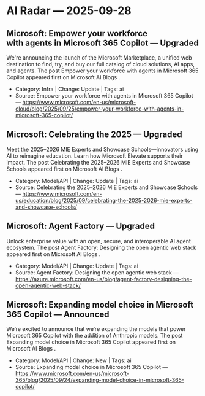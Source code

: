 # AI Radar — 2025-09-28

## Microsoft: Empower your workforce with agents in Microsoft 365 Copilot — **Upgraded**
We're announcing the launch of the Microsoft Marketplace, a unified web destination to find, try, and buy our full catalog of cloud solutions, AI apps, and agents. The post Empower your workforce with agents in Microsoft 365 Copilot appeared first on Microsoft AI Blogs .

- Category: Infra  |  Change: Update  |  Tags: ai
- Source: Empower your workforce with agents in Microsoft 365 Copilot — https://www.microsoft.com/en-us/microsoft-cloud/blog/2025/09/25/empower-your-workforce-with-agents-in-microsoft-365-copilot/

## Microsoft: Celebrating the 2025 — **Upgraded**
Meet the 2025–2026 MIE Experts and Showcase Schools—innovators using AI to reimagine education. Learn how Microsoft Elevate supports their impact. The post Celebrating the 2025–2026 MIE Experts and Showcase Schools appeared first on Microsoft AI Blogs .

- Category: Model/API  |  Change: Update  |  Tags: ai
- Source: Celebrating the 2025–2026 MIE Experts and Showcase Schools — https://www.microsoft.com/en-us/education/blog/2025/09/celebrating-the-2025-2026-mie-experts-and-showcase-schools/

## Microsoft: Agent Factory — **Upgraded**
Unlock enterprise value with an open, secure, and interoperable AI agent ecosystem. The post Agent Factory: Designing the open agentic web stack appeared first on Microsoft AI Blogs .

- Category: Model/API  |  Change: Update  |  Tags: ai
- Source: Agent Factory: Designing the open agentic web stack — https://azure.microsoft.com/en-us/blog/agent-factory-designing-the-open-agentic-web-stack/

## Microsoft: Expanding model choice in Microsoft 365 Copilot — **Announced**
We’re excited to announce that we’re expanding the models that power Microsoft 365 Copilot with the addition of Anthropic models. The post Expanding model choice in Microsoft 365 Copilot appeared first on Microsoft AI Blogs .

- Category: Model/API  |  Change: New  |  Tags: ai
- Source: Expanding model choice in Microsoft 365 Copilot — https://www.microsoft.com/en-us/microsoft-365/blog/2025/09/24/expanding-model-choice-in-microsoft-365-copilot/
